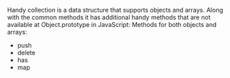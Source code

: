 Handy collection is a data structure that supports objects and arrays. 
Along with the common methods it has additional handy methods that are not available at Object.prototype in JavaScript:
Methods for both objects and arrays:
- push
- delete
- has 
- map 